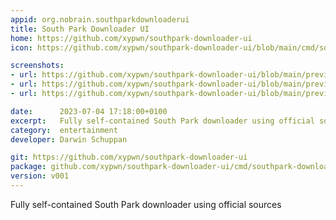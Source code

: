```yaml
---
appid: org.nobrain.southparkdownloaderui
title: South Park Downloader UI
home: https://github.com/xypwn/southpark-downloader-ui
icon: https://github.com/xypwn/southpark-downloader-ui/blob/main/cmd/southpark-downloader-ui/Icon.png?raw=true

screenshots:
- url: https://github.com/xypwn/southpark-downloader-ui/blob/main/preview.png?raw=true
- url: https://github.com/xypwn/southpark-downloader-ui/blob/main/preview-1.png?raw=true
- url: https://github.com/xypwn/southpark-downloader-ui/blob/main/preview-2.png?raw=true

date:      2023-07-04 17:18:00+0100
excerpt:   Fully self-contained South Park downloader using official sources
category:  entertainment
developer: Darwin Schuppan

git: https://github.com/xypwn/southpark-downloader-ui
package: github.com/xypwn/southpark-downloader-ui/cmd/southpark-downloader-ui
version: v001
---
```


Fully self-contained South Park downloader using official sources
